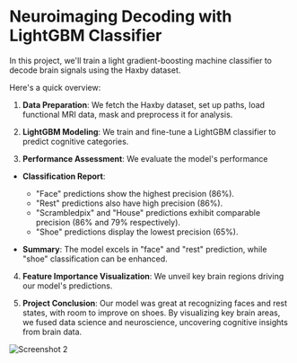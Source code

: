 # Neuroimaging Decoding with LightGBM Classifier
In this project, we'll train a light gradient-boosting machine classifier to decode brain signals using the Haxby dataset.


Here's a quick overview:

1. **Data Preparation**: We fetch the Haxby dataset, set up paths, load functional MRI data, mask and preprocess it for analysis.

2. **LightGBM Modeling**: We train and fine-tune a LightGBM classifier to predict cognitive categories.

3. **Performance Assessment**: We evaluate the model's performance

 - **Classification Report**:
   - "Face" predictions show the highest precision (86%).
   - "Rest" predictions also have high precision (86%).
   - "Scrambledpix" and "House" predictions exhibit comparable precision (86% and 79% respectively).
   - "Shoe" predictions display the lowest precision (65%).

 - **Summary**: The model excels in "face" and "rest" prediction, while "shoe" classification can be enhanced.

4. **Feature Importance Visualization**: We unveil key brain regions driving our model's predictions.

5. **Project Conclusion**: Our model was great at recognizing faces and rest states, with room to improve on shoes. By visualizing key brain areas, we fused data science and neuroscience, uncovering cognitive insights from brain data.




![Screenshot 2](https://github.com/lacomaofficial/Neuro-Decoding-LightGBM-Classifier/assets/132283879/597fbc1b-68d5-4514-b244-91f3320819be)

